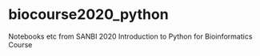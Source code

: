 # biocourse2020_python
Notebooks etc from SANBI 2020 Introduction to Python for Bioinformatics Course
